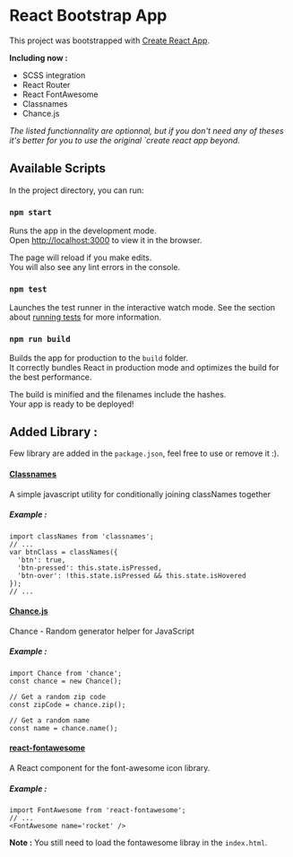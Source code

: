 # React Bootstrap App

This project was bootstrapped with [Create React App](https://github.com/facebookincubator/create-react-app).

**Including now :**
- SCSS integration 
- React Router
- React FontAwesome
- Classnames
- Chance.js

*The listed functionnality are optionnal, 
but if you don't need any of theses it's better for you to use the original `create react app beyond.* 

## Available Scripts

In the project directory, you can run:

### `npm start`

Runs the app in the development mode.<br>
Open [http://localhost:3000](http://localhost:3000) to view it in the browser.

The page will reload if you make edits.<br>
You will also see any lint errors in the console.

### `npm test`

Launches the test runner in the interactive watch mode.
See the section about [running tests](#running-tests) for more information.

### `npm run build`

Builds the app for production to the `build` folder.<br>
It correctly bundles React in production mode and optimizes the build for the best performance.

The build is minified and the filenames include the hashes.<br>
Your app is ready to be deployed!


## Added Library :
Few library are added in the `package.json`, feel free to use or remove it :).

#### [Classnames](https://github.com/JedWatson/classnames)
A simple javascript utility for conditionally joining classNames together
##### Example : 
```
import classNames from 'classnames';
// ...
var btnClass = classNames({
  'btn': true,
  'btn-pressed': this.state.isPressed,
  'btn-over': !this.state.isPressed && this.state.isHovered
});
// ...
```


#### [Chance.js](http://chancejs.com/)
Chance - Random generator helper for JavaScript
##### Example : 
```
import Chance from 'chance';
const chance = new Chance();

// Get a random zip code
const zipCode = chance.zip();

// Get a random name 
const name = chance.name();

```


#### [react-fontawesome](https://www.npmjs.com/package/react-fontawesome)
A React component for the font-awesome icon library.
##### Example : 
```
import FontAwesome from 'react-fontawesome';
// ...
<FontAwesome name='rocket' />
```

**Note :** You still need to load the fontawesome libray in the `index.html`. 